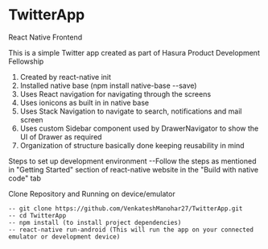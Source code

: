 # TwitterApp

React Native Frontend

This is a simple Twitter app created as part of Hasura Product Development Fellowship


1. Created by react-native init
2. Installed native base (npm install native-base --save)
3. Uses React navigation for navigating through the screens
4. Uses ionicons as built in in native base
5. Uses Stack Navigation to navigate to search, notifications and mail screen
6. Uses custom Sidebar component used by DrawerNavigator to show the UI of Drawer as required
6. Organization of structure basically done keeping reusability in mind

Steps to set up development environment 
    --Follow the steps as mentioned in "Getting Started" section of react-native website in the 
      "Build with native code" tab  
    
Clone Repository and Running on device/emulator 
    
    -- git clone https://github.com/VenkateshManohar27/TwitterApp.git
    -- cd TwitterApp
    -- npm install (to install project dependencies)
    -- react-native run-android (This will run the app on your connected emulator or development device)